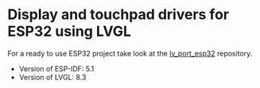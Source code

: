 # Display and touchpad drivers for ESP32 using LVGL

For a ready to use ESP32 project take look at the [lv_port_esp32](https://github.com/lvgl/lv_port_esp32) repository.

-   Version of ESP-IDF: 5.1
-   Version of LVGL: 8.3
